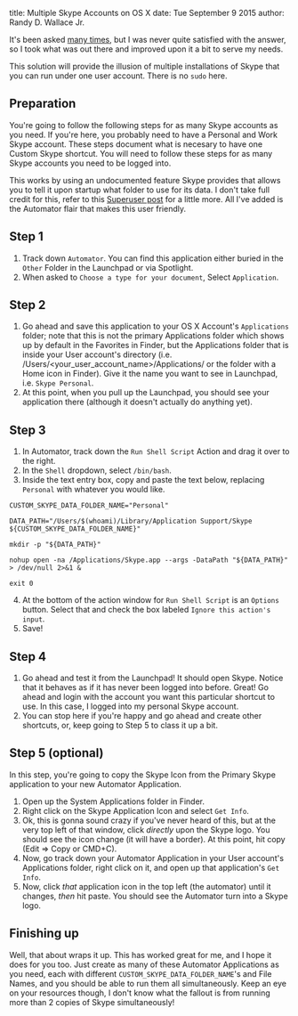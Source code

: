 title: Multiple Skype Accounts on OS X
date: Tue September 9 2015
author: Randy D. Wallace Jr.

It's been asked [many times](https://www.google.com/search?q=multiple%20skype%20accounts%20mac), but I was never quite satisfied with the answer, so I took what was out there and improved upon it a bit to serve my needs.

This solution will provide the illusion of multiple installations of Skype that you can run under one user account.  There is no `sudo` here.

## Preparation

You're going to follow the following steps for as many Skype accounts as you need.  If you're here, you probably need to have a Personal and Work Skype account.  These steps document what is necesary to
have one Custom Skype shortcut.  You will need to follow these steps for as many Skype accounts you need to be logged into.

This works by using an undocumented feature Skype provides that allows you to tell it upon startup what folder to use for its data.  I don't take full credit for this, refer to 
this [Superuser post](http://superuser.com/questions/271646/multiple-skype-clients-on-mac-os-x) for a little more.  All I've added is the Automator flair that makes this user friendly.

## Step 1

1. Track down `Automator`.  You can find this application either buried in the `Other` Folder in the Launchpad or via Spotlight.
2. When asked to `Choose a type for your document`, Select `Application`.

## Step 2

1. Go ahead and save this application to your OS X Account's `Applications` folder; note that this is not the primary Applications folder which shows up by default in the Favorites in Finder, but the Applications folder that is 
inside your User account's directory (i.e. /Users/<your_user_account_name>/Applications/ or the folder with a Home icon in Finder).  Give it the name you want to see in Launchpad, i.e. `Skype Personal`.
2. At this point, when you pull up the Launchpad, you should see your application there (although it doesn't actually do anything yet).

## Step 3

1. In Automator, track down the `Run Shell Script` Action and drag it over to the right.
2. In the `Shell` dropdown, select `/bin/bash`.
3. Inside the text entry box, copy and paste the text below, replacing `Personal` with whatever you would like.
```
CUSTOM_SKYPE_DATA_FOLDER_NAME="Personal"

DATA_PATH="/Users/$(whoami)/Library/Application Support/Skype ${CUSTOM_SKYPE_DATA_FOLDER_NAME}"

mkdir -p "${DATA_PATH}"

nohup open -na /Applications/Skype.app --args -DataPath "${DATA_PATH}" > /dev/null 2>&1 &

exit 0
```
4. At the bottom of the action window for `Run Shell Script` is an `Options` button.  Select that and check the box labeled `Ignore this action's input`.
5. Save!

## Step 4

1. Go ahead and test it from the Launchpad!  It should open Skype.  Notice that it behaves as if it has never been logged into before.  Great!  Go ahead and login with the account you want this particular
shortcut to use.  In this case, I logged into my personal Skype account.
2. You can stop here if you're happy and go ahead and create other shortcuts, or, keep going to Step 5 to class it up a bit.

## Step 5 (optional)

In this step, you're going to copy the Skype Icon from the Primary Skype application to your new Automator Application.

1. Open up the System Applications folder in Finder.
2. Right click on the Skype Application Icon and select `Get Info`.
3. Ok, this is gonna sound crazy if you've never heard of this, but at the very top left of that window, click *directly* upon the Skype logo.  You should see the icon change (it will have a border).  At this
point, hit copy (Edit => Copy or CMD+C).
4. Now, go track down your Automator Application in your User account's Applications folder, right click on it, and open up that application's `Get Info`.
5. Now, click *that* application icon in the top left (the automator) until it changes, *then* hit paste.  You should see the Automator turn into a Skype logo.

## Finishing up

Well, that about wraps it up.  This has worked great for me, and I hope it does for you too.  Just create as many of these Automator Applications as you need, each with different `CUSTOM_SKYPE_DATA_FOLDER_NAME`'s and File Names, and 
you should be able to run them all simultaneously.  Keep an eye on your resources though, I don't know what the fallout is from running more than 2 copies of Skype simultaneously!
